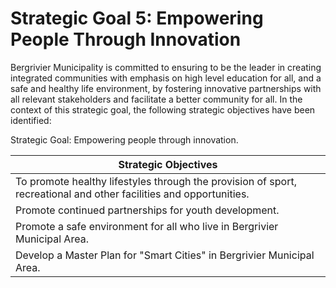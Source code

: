 # Strategic Goal 5: Empowering People Through Innovation

Bergrivier Municipality is committed to ensuring to be the leader in creating integrated communities with emphasis on high level education for all, and a safe and healthy life environment, by fostering innovative partnerships with all relevant stakeholders and facilitate a better community for all. In the context of this strategic goal, the following strategic objectives have been identified:

Strategic Goal: Empowering people through innovation.

| Strategic Objectives                                                                                               |
| ------------------------------------------------------------------------------------------------------------------ |
| To promote healthy lifestyles through the provision of sport, recreational and other facilities and opportunities. |
| Promote continued partnerships for youth development.                                                              |
| Promote a safe environment for all who live in Bergrivier Municipal Area.                                          |
| Develop a Master Plan for "Smart Cities" in Bergrivier Municipal Area.                                             |

